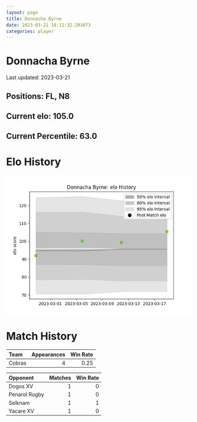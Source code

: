 ```yaml
---  
layout: page  
title: Donnacha Byrne  
date: 2023-03-21 18:12:32.201073  
categories: player  
---
```

# Donnacha Byrne


Last updated: 2023-03-21
## Positions: FL, N8

## Current elo: 105.0

## Current Percentile: 63.0

# Elo History


![elo history](history_DonnachaByrne.png)
# Match History


| Team   |   Appearances |   Win Rate |
|:-------|--------------:|-----------:|
| Cobras |             4 |       0.25 |

| Opponent      |   Matches |   Win Rate |
|:--------------|----------:|-----------:|
| Dogos XV      |         1 |          0 |
| Penarol Rugby |         1 |          0 |
| Selknam       |         1 |          1 |
| Yacare XV     |         1 |          0 |